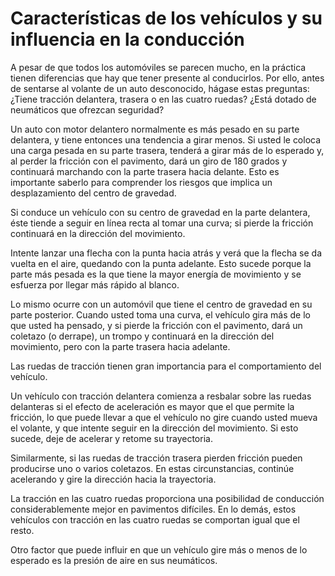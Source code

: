 # Características de los vehículos y su influencia en la conducción

A pesar de que todos los automóviles se parecen mucho, en la práctica tienen diferencias que hay que tener presente al conducirlos. Por ello, antes de sentarse al volante de un auto desconocido, hágase estas preguntas: ¿Tiene tracción delantera, trasera o en las cuatro ruedas? ¿Está dotado de neumáticos que ofrezcan seguridad?

Un auto con motor delantero normalmente es más pesado en su parte delantera, y tiene entonces una tendencia a girar menos. Si usted le coloca una carga pesada en su parte trasera, tenderá a girar más de lo esperado y, al perder la fricción con el pavimento, dará un giro de 180 grados y continuará marchando con la parte trasera hacia delante. Esto es importante saberlo para comprender los riesgos que implica un desplazamiento del centro de gravedad.

Si conduce un vehículo con su centro de gravedad en la parte delantera, éste tiende a seguir en línea recta al tomar una curva; si pierde la fricción continuará en la dirección del movimiento.

Intente lanzar una flecha con la punta hacia atrás y verá que la flecha se da vuelta en el aire, quedando con la punta adelante. Esto sucede porque la parte más pesada es la que tiene la mayor energía de movimiento y se esfuerza por llegar más rápido al blanco.

Lo mismo ocurre con un automóvil que tiene el centro de gravedad en su parte posterior. Cuando usted toma una curva, el vehículo gira más de lo que usted ha pensado, y si pierde la fricción con el pavimento, dará un coletazo \(o derrape\), un trompo y continuará en la dirección del movimiento, pero con la parte trasera hacia adelante.

Las ruedas de tracción tienen gran importancia para el comportamiento del vehículo.

Un vehículo con tracción delantera comienza a resbalar sobre las ruedas delanteras si el efecto de aceleración es mayor que el que permite la fricción, lo que puede llevar a que el vehículo no gire cuando usted mueva el volante, y que intente seguir en la dirección del movimiento. Si esto sucede, deje de acelerar y retome su trayectoria.

Similarmente, si las ruedas de tracción trasera pierden fricción pueden producirse uno o varios coletazos. En estas circunstancias, continúe acelerando y gire la dirección hacia la trayectoria.

La tracción en las cuatro ruedas proporciona una posibilidad de conducción considerablemente mejor en pavimentos difíciles. En lo demás, estos vehículos con tracción en las cuatro ruedas se comportan igual que el resto.

Otro factor que puede influir en que un vehículo gire más o menos de lo esperado es la presión de aire en sus neumáticos.


